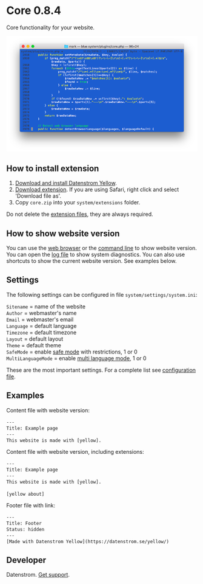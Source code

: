 Core 0.8.4
==========
Core functionality for your website.

<p align="center"><img src="core-screenshot.png?raw=true" alt="Screenshot"></p>

## How to install extension

1. [Download and install Datenstrom Yellow](https://github.com/datenstrom/yellow/).
2. [Download extension](https://github.com/datenstrom/yellow-extensions/raw/master/zip/core.zip). If you are using Safari, right click and select 'Download file as'.
3. Copy `core.zip` into your `system/extensions` folder.

Do not delete the [extension files](extension.ini), they are always required.

## How to show website version

You can use the [web browser](https://github.com/datenstrom/yellow-extensions/tree/master/features/edit) or the [command line](https://github.com/datenstrom/yellow-extensions/tree/master/features/command) to show website version. You can open the [log file](https://developers.datenstrom.se/help/api#troubleshooting) to show system diagnostics. You can also use shortcuts to show the current website version. See examples below.

## Settings

The following settings can be configured in file `system/settings/system.ini`:

`Sitename` = name of the website  
`Author` = webmaster's name  
`Email` = webmaster's email  
`Language` = default language  
`Timezone` = default timezone  
`Layout` = default layout  
`Theme` = default theme  
`SafeMode` = enable [safe mode](https://developers.datenstrom.se/help/security-configuration#safe-mode) with restrictions, 1 or 0  
`MultiLanguageMode` = enable [multi language mode](https://developers.datenstrom.se/help/language-configuration#multi-language-mode), 1 or 0  

These are the most important settings. For a complete list see [configuration file](https://github.com/datenstrom/yellow/blob/master/system/settings/system.ini).

## Examples

Content file with website version:

    ---
    Title: Example page
    ---
    This website is made with [yellow].

Content file with website version, including extensions:

    ---
    Title: Example page
    ---
    This website is made with [yellow].
    
    [yellow about]

Footer file with link:

    ---
    Title: Footer
    Status: hidden
    ---
    [Made with Datenstrom Yellow](https://datenstrom.se/yellow/)

## Developer

Datenstrom. [Get support](https://developers.datenstrom.se/help/support).
